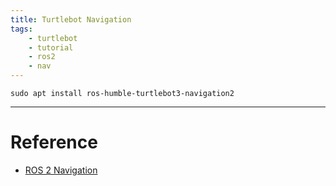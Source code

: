 ```yaml
---
title: Turtlebot Navigation
tags:
    - turtlebot
    - tutorial
    - ros2
    - nav
---
```


```
sudo apt install ros-humble-turtlebot3-navigation2
```


---

# Reference
- [ROS 2 Navigation](https://ros2-industrial-workshop.readthedocs.io/en/latest/_source/navigation/ROS2-Navigation.html)